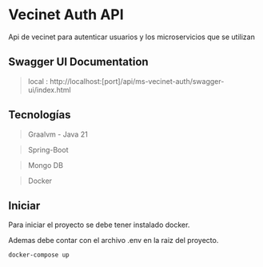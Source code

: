 # Vecinet Auth API 

Api de vecinet para autenticar usuarios y los microservicios que se utilizan

## Swagger UI Documentation
> local :  http://localhost:[port]/api/ms-vecinet-auth/swagger-ui/index.html

## Tecnologías
> Graalvm - Java 21

> Spring-Boot

> Mongo DB

> Docker

## Iniciar
Para iniciar el proyecto se debe tener instalado docker.

Ademas debe contar con el archivo .env en la raiz del proyecto.

```bash
docker-compose up
```